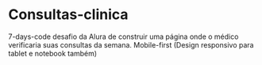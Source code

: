 # Consultas-clinica
7-days-code desafio da Alura de construir uma página onde o médico verificaria suas consultas da semana. Mobile-first (Design responsivo para tablet e notebook também)
